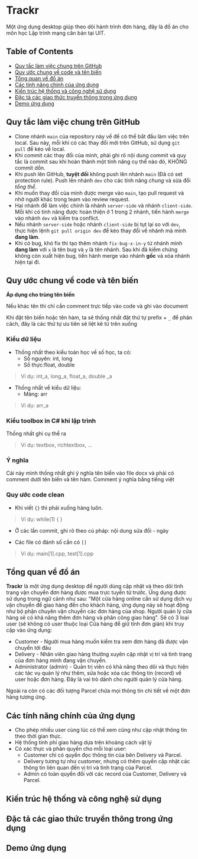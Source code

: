 # Trackr
Một ứng dụng desktop giúp theo dõi hành trình đơn hàng, đây là đồ án cho môn học Lập trình mạng căn bản tại UIT.
## Table of Contents
- [Quy tắc làm việc chung trên GitHub](#quy-tắc-làm-việc-chung-trên-github)
- [Quy ước chung về code và tên biến](#quy-ước-chung-về-code-và-tên-biến)
- [Tổng quan về đồ án](#tổng-quan-về-đồ-án)
- [Các tính năng chính của ứng dụng](#các-tính-năng-chính-của-ứng-dụng)
- [Kiến trúc hệ thống và công nghệ sử dụng](#kiến-trúc-hệ-thống-và-công-nghệ-sử-dụng)
- [Đặc tả các giao thức truyền thông trong ứng dụng](#đặc-tả-các-giao-thức-truyền-thông-trong-ứng-dụng)
- [Demo ứng dụng](#demo-ứng-dụng)
## Quy tắc làm việc chung trên GitHub
- Clone nhánh `main` của repository này về để có thể bắt đầu làm việc trên local. Sau này, mỗi khi có các thay đổi mới trên GitHub, sử dụng `git pull` để kéo về local.
- Khi commit các thay đổi của mình, phải ghi rõ nội dung commit và quy tắc là commit sau khi hoàn thành một tính năng cụ thể nào đó, KHÔNG commit dồn.
- Khi push lên GitHub, **tuyệt đối** không push lên nhánh `main` (Đã có set protection rule). Push lên nhánh `dev` cho các tính năng *chung* và sửa đổi *tổng thể*.
- Khi muốn thay đổi của mình được merge vào `main`, tạo pull request và nhờ người khác trong team vào review request.
- Hai nhánh để làm việc chính là nhánh `server-side` và nhánh `client-side`. Mỗi khi có tính năng được hoàn thiện ở 1 trong 2 nhánh, tiến hành `merge` vào nhánh `dev` và kiểm tra conflict.
- Nếu nhánh `server-side` hoặc nhánh `client-side` bị tụt lại so với `dev`, thực hiện lệnh `git pull origin dev` để kéo thay đổi về nhánh mà mình **đang làm**.
- Khi có bug, khó fix thì tạo thêm nhánh `fix-bug-x-in-y` từ nhánh mình **đang làm** với `x` là tên bug và `y` là tên nhánh. Sau khi đã kiểm chứng không còn xuất hiện bug, tiến hành merge vào nhánh **gốc** và xóa nhánh hiện tại đi.
## Quy ước chung về code và tên biến

**Áp dụng cho trùng tên biến**

Nếu khác tên thì chỉ cần comment trực tiếp vào code và ghi vào document

Khi đặt tên biến hoặc tên hàm, ta sẽ thống nhất đặt thứ tự prefix + `_` để phân cách, đây là các thứ tự ưu tiên sẽ liệt kê từ trên xuống

### Kiểu dữ liệu

- Thống nhất theo kiểu toán học về số học, ta có:
  - Số nguyên: int, long
  - Số thực:float, double

> Ví dụ: int_a, long_a, float_a, double _a

- Thống nhất về kiểu dữ liệu:
  - Mảng: arr

> Ví dụ: arr_a

### Kiểu toolbox in C# khi lập trình

Thống nhất ghi cụ thể ra

> Ví dụ: textbox, richtextbox, ...

### Ý nghĩa

Cái này mình thống nhất ghi ý nghĩa tên biến vào file docx và phải có comment dưới tên biến và tên hàm. Comment ý nghĩa bằng tiếng việt

### Quy ước code clean

- Khi viết `{}` thì phải xuống hàng luôn.

> Ví dụ: while(1)
> {
> }

- Ở các lần commit, ghi rõ theo cú pháp: nội dung sửa đổi - ngày

- Các file có đánh số cần có `[]`

> Ví dụ: main[1].cpp, test[1].cpp

## Tổng quan về đồ án
**Trackr** là một ứng dụng desktop để người dùng cập nhật và theo dõi tình trạng vận chuyển đơn hàng được mua trực tuyến từ trước. Ứng dụng được sử dụng trong ngữ cảnh như sau: "Một cửa hàng online cần sử dụng dịch vụ vận chuyển để giao hàng đến cho khách hàng, ứng dụng này sẽ hoạt động như bộ phận chuyên vận chuyển các đơn hàng của shop. Người quản lý cửa hàng sẽ có khả năng thêm đơn hàng và phân công giao hàng". Sẽ có 3 loại user (sẽ không có user thuộc loại Cửa hàng để giữ tính đơn giản) khi truy cập vào ứng dụng:

- Customer - Người mua hàng muốn kiểm tra xem đơn hàng đã được vận chuyển tới đâu
- Delivery - Nhân viên giao hàng thường xuyên cập nhật vị trí và tình trạng của đơn hàng mình đang vận chuyển.
- Administrator (admin) - Quản trị viên có khả năng theo dõi và thực hiện các tác vụ quản lý như thêm, sửa hoặc xóa các thông tin (record) về user hoặc đơn hàng. Đây là vai trò dành cho người quản lý cửa hàng.

Ngoài ra còn có các đối tượng Parcel chứa mọi thông tin chi tiết về một đơn hàng tương ứng.
## Các tính năng chính của ứng dụng
- Cho phép nhiều user cùng lúc có thể xem cũng như cập nhật thông tin theo thời gian thực.
- Hệ thống tính phí giao hàng dựa trên khoảng cách vật lý
- Có xác thực và phân quyền cho mỗi loại user:
  - Customer chỉ có quyền đọc thông tin của bên Delivery và Parcel.
  - Delivery tương tự như customer, nhưng có thêm quyền cập nhật các thông tin liên quan đến vị trí và tình trạng của Parcel.
  - Admin có toàn quyền đối với các record của Customer, Delivery và Parcel.
## Kiến trúc hệ thống và công nghệ sử dụng
## Đặc tả các giao thức truyền thông trong ứng dụng
## Demo ứng dụng
